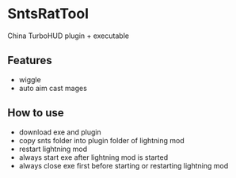 # SntsRatTool
China TurboHUD plugin + executable

## Features

- wiggle
- auto aim cast mages

## How to use

- download exe and plugin
- copy snts folder into plugin folder of lightning mod
- restart lightning mod
- always start exe after lightning mod is started
- always close exe first before starting or restarting lightning mod